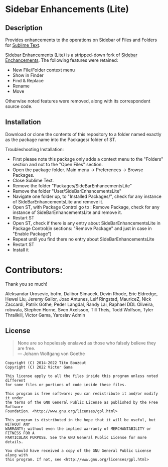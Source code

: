 # Sidebar Enhancements (Lite)

## Description

Provides enhancements to the operations on Sidebar of Files and Folders for [Sublime Text](http://www.sublimetext.com/).

Sidebar Enhancements (Lite) is a stripped-down fork of [Sidebar Enchancements](https://github.com/titoBouzout/SideBarEnhancements). The following features were retained:

- New File/Folder context menu
- Show in Finder
- Find & Replace
- Rename
- Move

Otherwise noted features were removed, along with its correspondent source code.

## Installation

Download or clone the contents of this repository to a folder named exactly as the package name into the Packages/ folder of ST.

Troubleshooting Installation:

- First please note this package only adds a context menu to the "Folders" section and not to the "Open Files" section.
- Open the package folder. Main menu -\> Preferences -\> Browse Packages.
- Close Sublime Text.
- Remove the folder "Packages/SideBarEnhancementsLite"
- Remove the folder "User/SideBarEnhancementsLite"
- Navigate one folder up, to "Installed Packages/", check for any instance of SideBarEnhancementsLite and remove it.
- Open ST, with Package Control go to : Remove Package, check for any instance of SideBarEnhancementsLite and remove it.
- Restart ST
- Open ST, check if there is any entry about SideBarEnhancementsLite in Package Control(in sections: "Remove Package" and just in case in "Enable Package")
- Repeat until you find there no entry about SideBarEnhancementsLite
- Restart ST
- Install it

# Contributors:

Thank you so much!

Aleksandar Urosevic, bofm, Dalibor Simacek, Devin Rhode, Eric Eldredge, Hewei Liu, Jeremy Gailor, Joao Antunes, Leif Ringstad, MauriceZ, Nick Zaccardi, Patrik Göthe, Peder Langdal, Randy Lai, Raphael DDL Oliveira, robwala, Stephen Horne, Sven Axelsson, Till Theis, Todd Wolfson, Tyler Thrailkill, Victor Gama, Yaroslav Admin

## License

> None are so hopelessly enslaved as those who falsely believe they are free.<br/>— Johann Wolfgang von Goethe

```
Copyright (C) 2014-2022 Tito Bouzout
Copyright (C) 2022 Victor Gama

This license apply to all the files inside this program unless noted different
for some files or portions of code inside these files.

This program is free software: you can redistribute it and/or modify it under
the terms of the GNU General Public License as published by the Free Software
Foundation. <http://www.gnu.org/licenses/gpl.html>

This program is distributed in the hope that it will be useful, but WITHOUT ANY
WARRANTY; without even the implied warranty of MERCHANTABILITY or FITNESS FOR A
PARTICULAR PURPOSE. See the GNU General Public License for more details.

You should have received a copy of the GNU General Public License along with
this program. If not, see <http://www.gnu.org/licenses/gpl.html>
```
